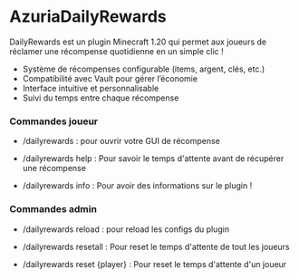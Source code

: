 # AzuriaDailyRewards 

DailyRewards est un plugin Minecraft 1.20 qui permet aux joueurs de réclamer une récompense quotidienne en un simple clic ! 

- Système de récompenses configurable (items, argent, clés, etc.)
- Compatibilité avec Vault pour gérer l’économie
- Interface intuitive et personnalisable
- Suivi du temps entre chaque récompense



### Commandes joueur

- /dailyrewards : pour ouvrir votre GUI de récompense

- /dailyrewards help : Pour savoir le temps d'attente avant de récupérer une récompense 

- /dailyrewards info : Pour avoir des informations sur le plugin !



### Commandes admin

- /dailyrewards reload : pour reload les configs du plugin

- /dailyrewards resetall : Pour reset le temps d'attente de tout les joueurs

- /dailyrewards reset {player} : Pour reset le temps d'attente d'un joueur



